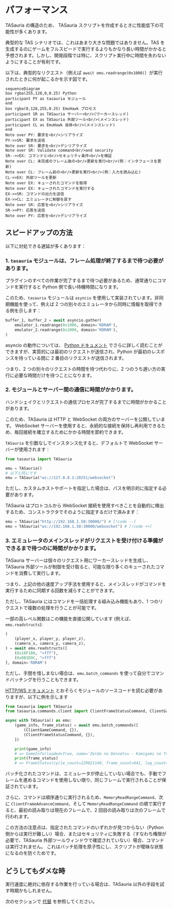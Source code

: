 
# パフォーマンス

TASauria の構造のため、 TASauria スクリプトを作成するときに性能低下の可能性が多くあります。

典型的な TAS シナリオでは、これはあまり大きな問題ではありません。TAS を生成するのにゲームをフルスピードで実行するよりもかなり長い時間がかかると予想されます。しかし、開発段階では特に、スクリプト実行中に時間を失わないようにすることが有利です。

以下は、典型的なリクエスト（例えば `await emu.readrange(0x1000)`）が実行されたときに何が起こるかを示す図です。

```mermaid
sequenceDiagram
box rgba(255,128,0,0.25) Python
participant PY as tasauria モジュール
end
box rgba(0,128,255,0.25) EmuHawk プロセス
participant SR as TASauria サーバー<br/>(ワーカースレッド)
participant EX as TASauria 外部ツール<br/>(メインスレッド)
participant CL as EmuHawk 自体<br/>(メインスレッド)
end
Note over PY: 要求を<br/>シリアライズ
PY->>SR: 要求を送信
Note over SR: 要求を<br/>デシリアライズ
Note over SR: Validate command<br/>and security
SR-->>EX: コマンドと<br/>セキュリティ条件<br/>を検証
Note over CL: 未完成のフレーム後の<br/>更新を実行<br/>(例：インタフェースを更新)
Note over CL: フレーム前の<br/>更新を実行<br/>(例：入力を読み込む)
CL->>EX: 外部ツールを更新
Note over EX: キューされたコマンドを取得
Note over EX: キューされたコマンドを実行する
EX->>SR: コマンドの出力を送信
EX->>CL: エミュレータに制御を戻す
Note over SR: 応答を<br/>シリアライズ
SR->>PY: 応答を送信
Note over PY: 応答を<br/>デシリアライズ
```

## スピードアップの方法

以下に対処できる遅延が多くあります：

### 1. `tasauria` モジュールは、フレーム処理が終了するまで待つ必要があります。

プラグインのすべての作業が完了するまで待つ必要があるため、通常通りにコマンドを実行すると Python 側で長い待機時間になります。

このため、`tasauria` モジュールは `asyncio` を使用して実装されています。非同期機能を使って、例えば 2 つの別々のエミュレータから同時に情報を取得できる例を示します：

```python
buffer_1, buffer_2 = await asyncio.gather(
    emulator_1.readrange(0x1000, domain='RDRAM'),
    emulator_2.readrange(0x1000, domain='RDRAM'),
)
```

asyncio の動作については、 [Python ドキュメント](https://docs.python.org/ja/3/library/asyncio.html) でさらに詳しく読むことができますが、実質的には最初のリクエストが送信され、Python が最初のレスポンスを待っている間に 2 番目のリクエストが送信されます。

つまり、2 つの別々のリクエストの時間を待つ代わりに、2 つのうち遅い方の実行に必要な時間だけを待つことになります。

### 2. モジュールとサーバー間の通信に時間がかかります。

ハンドシェイクとリクエストの通信プロセスが完了するまでに時間がかかることがあります。

このため、TASauria は HTTP と WebSocket の両方のサーバーを公開しています。
WebSocket サーバーを使用すると、永続的な接続を保持し再利用できるため、毎回接続を確立するためにかかる時間を節約できます。

`TASauria` を引数なしでインスタンス化すると、デフォルトで WebSocket サーバーが使用されます：

```python
from tasauria import TASauria

emu = TASauria()
# 以下と同じです
emu = TASauria("ws://127.0.0.1:20251/websocket")
```

ただし、カスタムホストやポートを指定した場合は、パスを明示的に指定する必要があります。

TASauria はプロトコルから WebSocket 接続を使用すべきことを自動的に検出するため、コンストラクタでそのように指定するだけで済みます：

```python
emu = TASauria("http://192.168.1.50:30000/") # [!code --]
emu = TASauria("ws://192.168.1.50:30000/websocket") # [!code ++]
```

### 3. エミュレータのメインスレッドがリクエストを受け付ける準備ができるまで待つのに時間がかかります。

TASauria サーバーは個々のリクエスト用にワーカースレッドを生成し、TASauria 外部ツールが制御を受け取ると、可能な限り多くのキューされたコマンドを消費して実行します。

つまり、上記の他の速度アップ手法を使用すると、メインスレッドがコマンドを実行するために同期する回数を減らすことができます。

ただし、TASauria にはコマンドを一括処理する組み込み機能もあり、1 つのリクエストで複数の処理を行うことが可能です。

一部の高レベル関数はこの機能を直接公開しています (例えば、`emu.readstructs`):

```python
(
    (player_x, player_y, player_z),
    (camera_x, camera_y, camera_z),
) = await emu.readstructs([
    (0x10F1B0, ">fff"),
    (0x0B1D9C, ">fff")
], domain='RDRAM')
```

ただし、手間を惜しまない場合は、`emu.batch_commands` を使って自分でコマンドバッチングを行うこともできます。

[HTTP/WS ドキュメント](../http-ws-api/general) とおそらくモジュールのソースコードを読む必要がありますが、以下に例を示します

```python
from tasauria import TASauria
from tasauria.commands.client import ClientFrameStatusCommand, ClientGameCommand

async with TASauria() as emu:
    (game_info, frame_status) = await emu.batch_commands([
        (ClientGameCommand, {}),
        (ClientFrameStatusCommand, {}),
    ])

    print(game_info)
    # => GameInfo(loaded=True, name='Zelda no Densetsu - Kamigami no Triforce (Japan)', system='SNES', board_type='LOROM-RAM#A', region='', display_type='NTSC', hash='E7E852F0159CE612E3911164878A9B08B3CB9060', in_database=True, database_status='GoodDump', database_status_bad=False, game_options={})
    print(frame_status)
    # => FrameStatus(cycle_count=229021140, frame_count=641, lag_count=281, is_lagged=False)

```

バッチ化されたコマンドは、エミュレータが停止していない場合でも、手動でフレームを進めるコマンドを使用しない限り、同じフレームで実行されることが保証されています。

さらに、コマンドは順序通りに実行されるため、`MemoryReadRangeCommand`、次に `ClientFrameAdvanceCommand`、そして `MemoryReadRangeCommand` の順で実行すると、最初の読み取りは現在のフレームで、2 回目の読み取りは次のフレームで行われます。

この方法の注意点は、指定されたコマンドのいずれかが見つからない（Python 側からは実行が難しい）場合、またはセキュリティに失敗する（すなわち権限が必要で、TASauria 外部ツールウィンドウで確認されていない）場合、コマンドは実行されません。
これはバッチ処理を原子性にし、スクリプトが曖昧な状態になるのを防ぐためです。

## どうしてもダメな時

実行速度に絶対に依存する作業を行っている場合は、TASauria 以外の手段を試す時期かもしれません。

次のセクションで [代替](alternatives) を参照してください。
